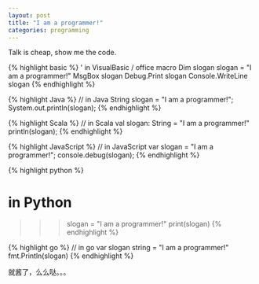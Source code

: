 ```yaml
---
layout: post
title: "I am a programmer!"
categories: programming
---
```

Talk is cheap, show me the code.

{% highlight basic %}
' in VisualBasic / office macro
Dim slogan
slogan = "I am a programmer!"
MsgBox slogan
Debug.Print slogan
Console.WriteLine slogan
{% endhighlight %}

{% highlight Java %}
// in Java
String slogan = "I am a programmer!";
System.out.println(slogan);
{% endhighlight %}

{% highlight Scala %}
// in Scala
val slogan: String = "I am a programmer!"
println(slogan);
{% endhighlight %}

{% highlight JavaScript %}
// in JavaScript
var slogan = "I am a programmer!";
console.debug(slogan);
{% endhighlight %}

{% highlight python %}
# in Python
>>> slogan = "I am a programmer!"
>>> print(slogan)
{% endhighlight %}

{% highlight go %}
// in go
var slogan string = "I am a programmer!"
fmt.Println(slogan)
{% endhighlight %}

就酱了，么么哒。。。

